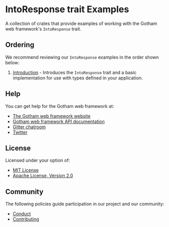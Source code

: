 # IntoResponse trait Examples

A collection of crates that provide examples of working with the Gotham web framework's
`IntoResponse` trait.

## Ordering

We recommend reviewing our `IntoResponse` examples in the order shown below:

1. [Introduction](introduction) - Introduces the `IntoResponse` trait and a basic implementation for
                                  use with types defined in your application.

## Help

You can get help for the Gotham web framework at:

* [The Gotham web framework website](https://gotham.rs)
* [Gotham web framework API documentation](https://docs.rs/gotham/)
* [Gitter chatroom](https://gitter.im/gotham-rs/gotham)
* [Twitter](https://twitter.com/gotham_rs)

## License

Licensed under your option of:

* [MIT License](../LICENSE-MIT)
* [Apache License, Version 2.0](../LICENSE-APACHE)

## Community

The following policies guide participation in our project and our community:

* [Conduct](../../CODE_OF_CONDUCT.md)
* [Contributing](../../CONTRIBUTING.md)
